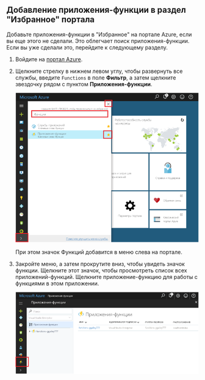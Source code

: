 ## <a name="add-function-apps-to-your-portal-favorites"></a>Добавление приложения-функции в раздел "Избранное" портала 

Добавьте приложения-функции в "Избранное" на портале Azure, если вы еще этого не сделали. Это облегчает поиск приложения-функции. Если вы уже сделали это, перейдите к следующему разделу. 

1. Войдите на [портал Azure](https://portal.azure.com/).

2. Щелкните стрелку в нижнем левом углу, чтобы развернуть все службы, введите `Functions` в поле **Фильтр**, а затем щелкните звездочку рядом с пунктом **Приложения-функции**.  
 
    ![Создание приложения-функции на портале Azure](./media/functions-portal-favorite-function-apps/functions-favorite-function-apps.png)

    При этом значок Функций добавится в меню слева на портале.

3. Закройте меню, а затем прокрутите вниз, чтобы увидеть значок функции. Щелкните этот значок, чтобы просмотреть список всех приложений-функций. Щелкните приложение-функцию для работы с функциями в этом приложении. 
 
    ![](./media/functions-portal-favorite-function-apps/functions-function-apps-hub.png)
 
     